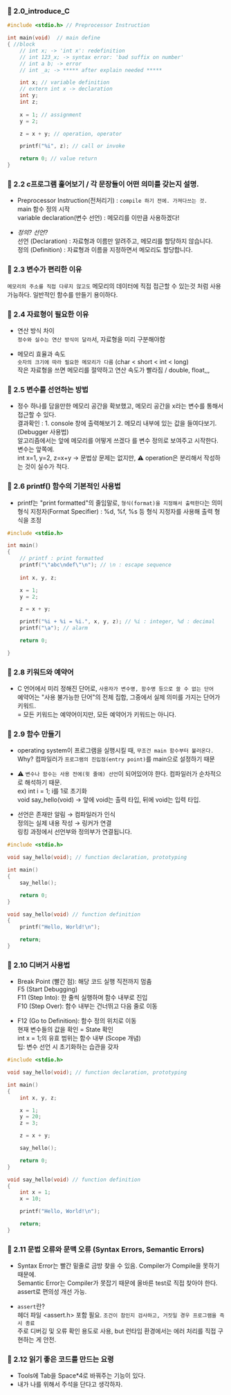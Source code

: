 ### 📌 2.0_introduce_C
``` c
#include <stdio.h> // Preprocessor Instruction

int main(void)  // main define
{ //block
    // int x; -> 'int x': redefinition
    // int 123_x; -> syntax error: 'bad suffix on number'
    // int a b; -> error
    // int _a; -> ***** after explain needed *****

    int x; // variable definition
    // extern int x -> declaration
    int y;
    int z;
    
    x = 1; // assignment
    y = 2;

    z = x + y; // operation, operator

    printf("%i", z); // call or invoke

    return 0; // value return
}
```


### 📌 2.2 c프로그램 훑어보기 / 각 문장들이 어떤 의미를 갖는지 설명.
- Preprocessor Instruction(전처리기) : `compile 하기 전에. 가져다쓰는 것.`  
  main 함수 정의 시작  
  variable declaration(변수 선언) : 메모리를 이만큼 사용하겠다!
  
- *정의? 선언?*  
  선언 (Declaration) : 자료형과 이름만 알려주고, 메모리를 할당하지 않습니다.  
  정의 (Definition) : 자료형과 이름을 지정하면서 메모리도 할당합니다.


### 📌 2.3 변수가 편리한 이유
 `메모리의 주소를 직접 다루지 않고도` 메모리의 데이터에 직접 접근할 수 있는것 처럼 사용가능하다. 일반적인 함수를 만들기 용이하다.


### 📌 2.4 자료형이 필요한 이유
- 연산 방식 차이  
  `정수와 실수는 연산 방식이 달라`서, 자료형을 미리 구분해야함

- 메모리 효율과 속도  
  `숫자의 크기에 따라 필요한 메모리가 다름` (char < short < int < long)  
  작은 자료형을 쓰면 메모리를 절약하고 연산 속도가 빨라짐 / double, float,,,


### 📌 2.5 변수를 선언하는 방법
- 정수 하나를 담을만한 메모리 공간을 확보했고, 메모리 공간을 x라는 변수를 통해서 접근할 수 있다.  
  결과확인 : 1. console 창에 출력해보기  2. 메모리 내부에 있는 값을 들여다보기. (Debugger 사용법)  
  알고리즘에서는 앞에 메모리를 어떻게 쓰겠다 를 변수 정의로 보여주고 시작한다. 변수는 앞쪽에.  
  int x=1, y=2, z=x+y -> 문법상 문제는 없지만, ⚠️ operation은 분리해서 작성하는 것이 실수가 적다.

  
### 📌 2.6 printf() 함수의 기본적인 사용법
- printf는 "print formatted"의 줄임말로, `형식(format)을 지정해서 출력한다`는 의미  
  형식 지정자(Format Specifier) : %d, %f, %s 등 형식 지정자를 사용해 출력 형식을 조정
  
``` c
#include <stdio.h>

int main()
{
    // printf : print formatted
    printf("\"abc\ndef\"\n"); // \n : escape sequence
    
    int x, y, z;

    x = 1;
    y = 2;

    z = x + y;

    printf("%i + %i = %i.", x, y, z); // %i : integer, %d : decimal
    printf("\a"); // alarm

    return 0;

}
```


### 📌 2.8 키워드와 예약어
- C 언어에서 미리 정해진 단어로, `사용자가 변수명, 함수명 등으로 쓸 수 없는 단어`  
  예약어는 "사용 불가능한 단어"의 전체 집합, 그중에서 실제 의미를 가지는 단어가 키워드.  
  = 모든 키워드는 예약어이지만, 모든 예약어가 키워드는 아니다.


### 📌 2.9 함수 만들기
- operating system이 프로그램을 실행시킬 때, `무조건 main 함수부터 불러온다.`  
  Why? 컴파일러가 `프로그램의 진입점(entry point)`를 main으로 설정하기 때문

- ⚠️ `변수나 함수는 사용 전에(윗 줄에) 선언`이 되어있어야 한다. 컴파일러가 순차적으로 해석하기 때문.  
  ex) int i = 1; i를 1로 초기화  
  void say_hello(void) -> 앞에 void는 출력 타입, 뒤에 void는 입력 타입.

- 선언은 존재만 알림 → 컴파일러가 인식  
  정의는 실제 내용 작성 → 링커가 연결  
  링킹 과정에서 선언부와 정의부가 연결됩니다.
``` c
#include <stdio.h>

void say_hello(void); // function declaration, prototyping

int main()
{
    say_hello();

    return 0;
}

void say_hello(void) // function definition
{
    printf("Hello, World!\n");

    return;
}
```


### 📌 2.10 디버거 사용법
- Break Point (빨간 점): 해당 코드 실행 직전까지 멈춤  
  F5 (Start Debugging)  
  F11 (Step Into): 한 줄씩 실행하며 함수 내부로 진입  
  F10 (Step Over): 함수 내부는 건너뛰고 다음 줄로 이동
  
- F12 (Go to Definition): 함수 정의 위치로 이동  
  현재 변수들의 값을 확인 = State 확인  
  int x = 1;의 유효 범위는 함수 내부 (Scope 개념)  
  팁: 변수 선언 시 초기화하는 습관을 갖자
  
``` c
#include <stdio.h>

void say_hello(void); // function declaration, prototyping

int main()
{
    int x, y, z;

    x = 1;
    y = 20;
    z = 3;

    z = x + y;

    say_hello(); 

    return 0;
}

void say_hello(void) // function definition
{
    int x = 1;
    x = 10;

    printf("Hello, World!\n");

    return;
}
```


### 📌 2.11 문법 오류와 문맥 오류 (Syntax Errors, Semantic Errors)
- Syntax Error는 빨간 밑줄로 금방 찾을 수 있음. Compiler가 Compile을 못하기 때문에.  
  Semantic Error는 Compiler가 못잡기 때문에 올바른 test로 직접 찾아야 한다. assert로 편의성 개선 가능.

- `assert`란?  
  헤더 파일 <assert.h> 포함 필요. `조건이 참인지 검사하고, 거짓일 경우 프로그램을 즉시 종료`  
  주로 디버깅 및 오류 확인 용도로 사용, but 런타임 환경에서는 에러 처리를 직접 구현하는 게 안전.


### 📌 2.12 읽기 좋은 코드를 만드는 요령
- Tools에 Tab을 Space*4로 바꿔주는 기능이 있다.
- 내가 나를 위해서 주석을 단다고 생각하자.
